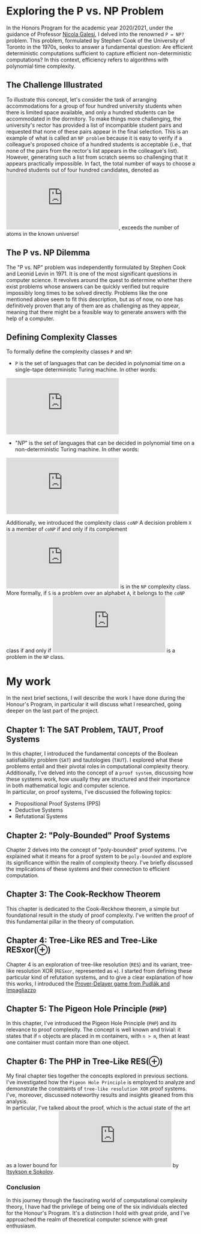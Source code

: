 # Exploring the P vs. NP Problem

In the Honors Program for the academic year 2020/2021, under the guidance of Professor [Nicola Galesi](https://scholar.google.com/citations?user=0Ch05b4AAAAJ), I delved into the renowned `P = NP?` problem. This problem, formulated by Stephen Cook of the University of Toronto in the 1970s, seeks to answer a fundamental question: Are efficient deterministic computations sufficient to capture efficient non-deterministic computations? In this context, efficiency refers to algorithms with polynomial time complexity.

## The Challenge Illustrated

To illustrate this concept, let's consider the task of arranging accommodations for a group of four hundred university students when there is limited space available, and only a hundred students can be accommodated in the dormitory. To make things more challenging, the university's rector has provided a list of incompatible student pairs and requested that none of these pairs appear in the final selection. This is an example of what is called an `NP problem` because it is easy to verify if a colleague's proposed choice of a hundred students is acceptable (i.e., that none of the pairs from the rector's list appears in the colleague's list). However, generating such a list from scratch seems so challenging that it appears practically impossible. In fact, the total number of ways to choose a hundred students out of four hundred candidates, denoted as ![equation](https://latex.codecogs.com/svg.latex?%5Ccolor%7Bwhite%7D%5Cbinom%7B400%7D%7B100%7D), exceeds the number of atoms in the known universe!

## The P vs. NP Dilemma

The "P vs. NP" problem was independently formulated by Stephen Cook and Leonid Levin in 1971. It is one of the most significant questions in computer science. It revolves around the quest to determine whether there exist problems whose answers can be quickly verified but require impossibly long times to be solved directly. Problems like the one mentioned above seem to fit this description, but as of now, no one has definitively proven that any of them are as challenging as they appear, meaning that there might be a feasible way to generate answers with the help of a computer.

## Defining Complexity Classes

To formally define the complexity classes `P` and `NP`:

- `P` is the set of languages that can be decided in polynomial time on a single-tape deterministic Turing machine. In other words:  
  
![equation](https://latex.codecogs.com/svg.latex?%5Ccolor%7Bwhite%7DP%20=%20%5Cbigcup%5Climits_%7Bk%20%5Cin%20%5Cmathbb%7BN%7D%7DTIME(n%5Ek))

- "$NP$" is the set of languages that can be decided in polynomial time on a non-deterministic Turing machine. In other words:  
  
![equation](https://latex.codecogs.com/svg.latex?%5Ccolor%7Bwhite%7DNP%20=%20%5Cbigcup%5Climits_%7Bk%20%5Cin%20%5Cmathbb%7BN%7D%7DNTIME(n%5Ek))


Additionally, we introduced the complexity class `coNP` A decision problem `X` is a member of `coNP` if and only if its complement ![equation](https://latex.codecogs.com/svg.latex?%5Ccolor%7Bwhite%7D%5Cbar%7BX%7D) is in the `NP` complexity class. More formally, if `S` is a problem over an alphabet `A`, it belongs to the `coNP` class if and only if ![equation](https://latex.codecogs.com/svg.latex?%5Ccolor%7Bwhite%7DA%5E%7B*%7D%5Cbackslash%20S=S%5E%7Bc%7D) is a problem in the `NP` class.



# My work

In the next brief sections, I will describe the work I have done during the Honour's Program, in particular it will discuss what I researched, going deeper on the last part of the project.  

## Chapter 1: The SAT Problem, TAUT, Proof Systems

In this chapter, I introduced the fundamental concepts of the Boolean satisfiability problem (`SAT`) and tautologies (`TAUT`). I explored what these problems entail and their pivotal roles in computational complexity theory. Additionally, I've delved into the concept of a `proof system`, discussing how these systems work, how usually they are structured and their importance in both mathematical logic and computer science.  
In particular, on proof systems, I've discussed the following topics:  

- Propositional Proof Systems (PPS)
- Deductive Systems
- Refutational Systems


## Chapter 2: "Poly-Bounded" Proof Systems

Chapter 2 delves into the concept of "poly-bounded" proof systems. I've explained what it means for a proof system to be `poly-bounded` and explore its significance within the realm of complexity theory. I've briefly discussed the implications of these systems and their connection to efficient computation.

## Chapter 3: The Cook-Reckhow Theorem

This chapter is dedicated to the Cook-Reckhow theorem, a simple but foundational result in the study of proof complexity. I've written the proof of this fundamental pillar in the theory of computation.

## Chapter 4: Tree-Like RES and Tree-Like RESxor(⊕)

Chapter 4 is an exploration of tree-like resolution (`RES`) and its variant, tree-like resolution XOR (`RESxor`, represented as `⊕`). I started from defining these particular kind of refutation systems, and to give a clear explanation of how this works, I introduced the [Prover-Delayer game from Pudlák and Impagliazzo](https://dl.acm.org/doi/pdf/10.5555/338219.338244)

## Chapter 5: The Pigeon Hole Principle (`PHP`)

In this chapter, I've introduced the Pigeon Hole Principle (`PHP`) and its relevance to proof complexity. The concept is well known and trivial: it states that if `n` objects are placed in m containers, with `n > m`, then at least one container must contain more than one object.

## Chapter 6: The PHP in Tree-Like RES(⊕)

My final chapter ties together the concepts explored in previous sections. I've investigated how the `Pigeon Hole Principle` is employed to analyze and demonstrate the constraints of `tree-like resolution XOR` proof systems. I've, moreover, discussed noteworthy results and insights gleaned from this analysis.  
In particular, I've talked about the proof, which is the actual state of the art as a lower bound for ![equation](https://latex.codecogs.com/svg.latex?%5Ccolor%7Bwhite%7DPHP_%7Bn%7D%5E%7Bm%7D) by [Itsykson e Sokolov](https://logic.pdmi.ras.ru/~sokolov/files/papers/splitting.pdf).  


### Conclusion

In this journey through the fascinating world of computational complexity theory, I have had the privilege of being one of the six individuals elected for the Honour's Program. It's a distinction I hold with great pride, and I've approached the realm of theoretical computer science with great enthusiasm.




